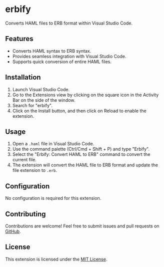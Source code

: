 # erbify

Converts HAML files to ERB format within Visual Studio Code.

## Features

- Converts HAML syntax to ERB syntax.
- Provides seamless integration with Visual Studio Code.
- Supports quick conversion of entire HAML files.

## Installation

1. Launch Visual Studio Code.
2. Go to the Extensions view by clicking on the square icon in the Activity Bar on the side of the window.
3. Search for "erbify".
4. Click on the Install button, and then click on Reload to enable the extension.

## Usage

1. Open a `.haml` file in Visual Studio Code.
2. Use the command palette (Ctrl/Cmd + Shift + P) and type "Erbify".
3. Select the "Erbify: Convert HAML to ERB" command to convert the current file.
4. The extension will convert the HAML file to ERB format and update the file extension to `.erb`.

## Configuration

No configuration is required for this extension.

## Contributing

Contributions are welcome! Feel free to submit issues and pull requests on [GitHub](https://github.com/your-github-username/erbify).

## License

This extension is licensed under the [MIT License](LICENSE).
